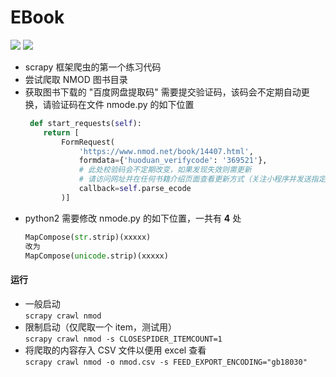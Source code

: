 # EBook
![](https://img.shields.io/badge/python3-Yes-brightgreen.svg) ![](https://img.shields.io/badge/python2-No-blue.svg)

- scrapy 框架爬虫的第一个练习代码
- 尝试爬取 NMOD 图书目录
- 获取图书下载的 "百度网盘提取码" 需要提交验证码，该码会不定期自动更换，请验证码在文件 nmode.py 的如下位置   
	```python
	 def start_requests(self):
        return [
            FormRequest(
                'https://www.nmod.net/book/14407.html',
                formdata={'huoduan_verifycode': '369521'},  
				# 此处校验码会不定期改变，如果发现失效则需更新
				# 请访问网址并在任何书籍介绍页面查看更新方式（关注小程序并发送指定消息获取）
                callback=self.parse_ecode
            )]
	```   
- python2 需要修改 nmode.py 的如下位置，一共有 **4** 处   
	```python 
	MapCompose(str.strip)(xxxxx) 
	改为 
	MapCompose(unicode.strip)(xxxxx)
	```


#### 运行
- 一般启动   
	`scrapy crawl nmod`
- 限制启动（仅爬取一个 item，测试用）    
	`scrapy crawl nmod -s CLOSESPIDER_ITEMCOUNT=1`
- 将爬取的内容存入 CSV 文件以便用 excel 查看    
	`scrapy crawl nmod -o nmod.csv -s FEED_EXPORT_ENCODING="gb18030"`